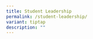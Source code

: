 ```yaml
---
title: Student Leadership
permalink: /student-leadership/
variant: tiptap
description: ""
---
```

<p></p>